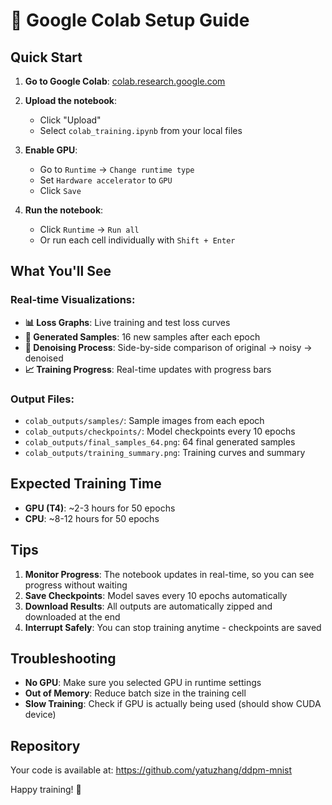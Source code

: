 # 🚀 Google Colab Setup Guide

## Quick Start

1. **Go to Google Colab**: [colab.research.google.com](https://colab.research.google.com)

2. **Upload the notebook**: 
   - Click "Upload" 
   - Select `colab_training.ipynb` from your local files

3. **Enable GPU**:
   - Go to `Runtime` → `Change runtime type`
   - Set `Hardware accelerator` to `GPU`
   - Click `Save`

4. **Run the notebook**:
   - Click `Runtime` → `Run all`
   - Or run each cell individually with `Shift + Enter`

## What You'll See

### Real-time Visualizations:
- **📊 Loss Graphs**: Live training and test loss curves
- **🎨 Generated Samples**: 16 new samples after each epoch
- **🔄 Denoising Process**: Side-by-side comparison of original → noisy → denoised
- **📈 Training Progress**: Real-time updates with progress bars

### Output Files:
- `colab_outputs/samples/`: Sample images from each epoch
- `colab_outputs/checkpoints/`: Model checkpoints every 10 epochs
- `colab_outputs/final_samples_64.png`: 64 final generated samples
- `colab_outputs/training_summary.png`: Training curves and summary

## Expected Training Time

- **GPU (T4)**: ~2-3 hours for 50 epochs
- **CPU**: ~8-12 hours for 50 epochs

## Tips

1. **Monitor Progress**: The notebook updates in real-time, so you can see progress without waiting
2. **Save Checkpoints**: Model saves every 10 epochs automatically
3. **Download Results**: All outputs are automatically zipped and downloaded at the end
4. **Interrupt Safely**: You can stop training anytime - checkpoints are saved

## Troubleshooting

- **No GPU**: Make sure you selected GPU in runtime settings
- **Out of Memory**: Reduce batch size in the training cell
- **Slow Training**: Check if GPU is actually being used (should show CUDA device)

## Repository

Your code is available at: https://github.com/yatuzhang/ddpm-mnist

Happy training! 🎉
